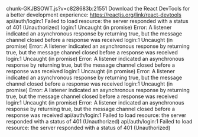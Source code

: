 chunk-GKJBSOWT.js?v=c828683b:21551 Download the React DevTools for a better development experience: https://reactjs.org/link/react-devtools
api/auth/login:1  Failed to load resource: the server responded with a status of 401 (Unauthorized)
login:1 Uncaught (in promise) Error: A listener indicated an asynchronous response by returning true, but the message channel closed before a response was received
login:1 Uncaught (in promise) Error: A listener indicated an asynchronous response by returning true, but the message channel closed before a response was received
login:1 Uncaught (in promise) Error: A listener indicated an asynchronous response by returning true, but the message channel closed before a response was received
login:1 Uncaught (in promise) Error: A listener indicated an asynchronous response by returning true, but the message channel closed before a response was received
login:1 Uncaught (in promise) Error: A listener indicated an asynchronous response by returning true, but the message channel closed before a response was received
login:1 Uncaught (in promise) Error: A listener indicated an asynchronous response by returning true, but the message channel closed before a response was received
api/auth/login:1  Failed to load resource: the server responded with a status of 401 (Unauthorized)
api/auth/login:1  Failed to load resource: the server responded with a status of 401 (Unauthorized)
